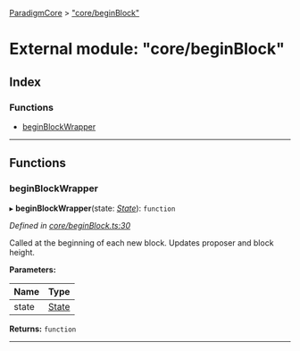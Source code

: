 [ParadigmCore](../README.md) > ["core/beginBlock"](../modules/_core_beginblock_.md)

# External module: "core/beginBlock"

## Index

### Functions

* [beginBlockWrapper](_core_beginblock_.md#beginblockwrapper)

---

## Functions

<a id="beginblockwrapper"></a>

###  beginBlockWrapper

▸ **beginBlockWrapper**(state: *[State](../classes/_state_state_.state.md)*): `function`

*Defined in [core/beginBlock.ts:30](https://github.com/paradigmfoundation/paradigmcore/blob/e540330/src/core/beginBlock.ts#L30)*

Called at the beginning of each new block. Updates proposer and block height.

**Parameters:**

| Name | Type |
| ------ | ------ |
| state | [State](../classes/_state_state_.state.md) |

**Returns:** `function`

___

